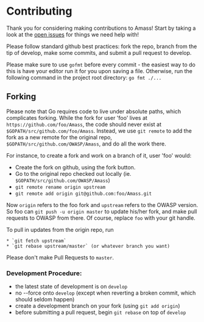 # Contributing

Thank you for considering making contributions to Amass! Start by taking a look at the [open issues](https://github.com/lanzay/Amass/issues) for things we need help with!

Please follow standard github best practices: fork the repo, branch from the tip of develop, make some commits, and submit a pull request to develop. 

Please make sure to use `gofmt` before every commit - the easiest way to do this is have your editor run it for you upon saving a file. Otherwise, run the following command in the project root directory: `go fmt ./...`

## Forking

Please note that Go requires code to live under absolute paths, which complicates forking.
While the fork for user 'foo' lives at `https://github.com/foo/Amass`,
the code should never exist at  `$GOPATH/src/github.com/foo/Amass`.
Instead, we use `git remote` to add the fork as a new remote for the original repo,
`$GOPATH/src/github.com/OWASP/Amass`, and do all the work there.

For instance, to create a fork and work on a branch of it, user 'foo' would:

  * Create the fork on github, using the fork button.
  * Go to the original repo checked out locally (ie. `$GOPATH/src/github.com/OWASP/Amass`)
  * `git remote rename origin upstream`
  * `git remote add origin git@github.com:foo/Amass.git`

Now `origin` refers to the foo fork and `upstream` refers to the OWASP version.
So foo can `git push -u origin master` to update his/her fork, and make pull requests to OWASP from there.
Of course, replace `foo` with your git handle.

To pull in updates from the origin repo, run

    * `git fetch upstream`
    * `git rebase upstream/master` (or whatever branch you want)

Please don't make Pull Requests to `master`.

### Development Procedure:
- the latest state of development is on `develop`
- no --force onto `develop` (except when reverting a broken commit, which should seldom happen)
- create a development branch on your fork (using `git add origin`)
- before submitting a pull request, begin `git rebase` on top of `develop`
